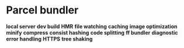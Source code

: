 # Parcel bundler

**local server**
**dev build**
**HMR**
**file watching**
**caching**
**image optimization**
**minify**
**compress**
**consist hashing**
**code splitting**
**ff bundler**
**diagnostic**
**error handling**
**HTTPS**
**tree shaking**
